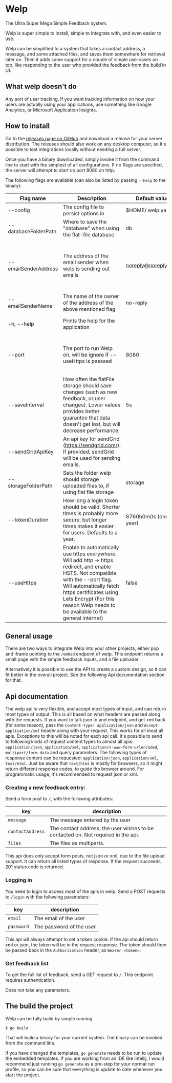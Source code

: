 # Welp
The Ultra Super Mega Simple Feedback system. 

Welp is super simple to install, simple to integrate with, and even easier to use. 

Welp can be simplified to a system that takes a contact address, a message, and some attached files, and saves them 
somewhere for retrieval later on. 
Then it adds some support for a couple of simple use-cases on top, like responding to the user who provided the 
feedback from the build in UI. 


## What welp doesn't do
Any sort of user tracking. If you want tracking information on how your users are actually using your applications,
use something like Google Analytics, or Microsoft Application Insights. 

## How to install
Go to the [releases page on GitHub](https://github.com/zlepper/welp/releases) and download a release for your
server distribution. The releases should also work on any desktop computer, so it's possible to test integrations 
locally without needing a full server.

Once you have a binary downloaded, simply invoke it from the command line to start with the simplest of all
configurations. If no flags are specified, the server will attempt to start on port 8080 on http. 

The following flags are available (can also be listed by passing `--help` to the binary):

|Flag name|Description|Default value|Recommendation|
|---------|-----------|-------------|--------------|
|--config|The config file to persist options in|$HOME/.welp.yaml|Leave this alone for now.|
|--databaseFolderPath|Where to save the "database" when using the flat-file database|db|No reason to change this|
|--emailSenderAddress|The address of the email sender when welp is sending out emails|noreply@noreply.com|Change this to some mail that is actually watched in your org, because people _will_ respond to it, weather you want it or not.|
|--emailSenderName|The name of the owner of the address of the above mentioned flag|no-reply|Change this, if you changed the above|
|-h, --help|Prints the help for the application||Use if you want a reminder about all the flags|
|--port|The port to run Welp on, will be ignore if --useHttps is passsed|8080|Change if you have port conflicts, or actually want to host on port 80 without https.|
|--saveInterval|How often the flatFile storage should save changes (such as new feedback, or user changes). Lower values provides better guarantee that data doesn't get lost, but will decrease performance.|5s|No reason to change this, unless it becomes an issue.|
|--sendGridApiKey|An api key for sendGrid (https://sendgrid.com/). If provided, sendGrid will be used for sending emails.||Set if you want to use SendGrid for sending email.|
|--storageFolderPath|Sets the folder welp should storage uploaded files to, if using flat file storage|storage|No reason to change this|
|--tokenDuration|How long a login token should be valid. Shorter times is probably more secure, but longer times makes it easier for users. Defaults to a year.|8760h0m0s (one year)|Decrease this for probably better security, increase for better use experience|
|--useHttps|Enable to automatically use https everywhere. Will add http -> https redirect, and enable HSTS. Not compatible with the --port flag. Will automatically fetch https certificates using Lets Encrypt (For this reason Welp needs to be available to the general internet)|false|Use this in production, no excuses.|

## General usage
There are two ways to integrate Welp into your other projects, either pop and iframe pointing to the 
`/embed` endpoint of welp. This endpoint returns a small page with the simple feedback inputs, and 
a file uploader. 

Alternatively it is possible to use the API to create a custom design, so it can fit better in the 
overall project. See the following Api documentation section for that. 

## Api documentation
The welp api is very flexible, and accept most types of input, and can return most types of output.
This is all based on what headers are passed along with the requests. If you want to talk json to 
and endpoint, and get xml back (for some reason), pass the `Content-Type: application/json` and
`Accept: application/xml` header along with your request. This works for all most all apis. 
Exceptions to this will be noted for each api call. 
It's possible to send to following kinds of request content types to almost all apis:
`application/json`, `application/xml`, `application/x-www-form-urlencoded`, `multipart/form-data` 
and query parameters. 
The following types of response content can be requested:
`application/json`, `application/xml`, `text/html`. Just be aware that `text/html` is mostly for
browsers, so it might return different response codes, to guide the browser around. 
For programmatic usage, it's recommended to request json or xml. 

### Creating a new feedback entry:
Send a form post to `/`, with the following attributes:

|key|description|
|-----|-----|
|`message`|The message entered by the user|
|`contactAddress`|The contact address, the user wishes to be contacted on. Not required in the api.|
|`files`|The files as multiparts.|

This api does _only_ accept form posts, not json or xml, due to the file upload support. 
It can return all listed types of response. If the request succeeds, 201 status code is returned. 

### Logging in
You need to login to access most of the apis in welp. 
Send a POST requests to `/login` with the following parameters:

|key|description|
|-----|-----|
|`email`|The email of the user|
|`password`|The password of the user|

This api wil always attempt to set a token cookie. 
If the api should return xml or json, the token will be in the request response. 
The token should then be passed back in the `Authorization` header, as `Bearer <token>`. 

### Get feedback list
To get the full list of feedback, send a GET request to `/`. 
This endpoint requires authentication. 

Does not take any parameters. 


## The build the project
Welp can be fully build by simple running 
```
$ go build
```
That will build a binary for your current system. The binary can be invoked from the command line. 

If you have changed the templates, `go generate` needs to be run to update the embedded templates.
If you are working from an IDE like Intellij, I would recommend just running `go generate` as a pre-step for your 
normal run profile, so you can be sure that everything is update to date whenever you start the project. 

